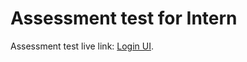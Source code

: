 # Assessment test for Intern

Assessment test live link: [Login UI](https://login-joynool.netlify.app/).
